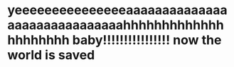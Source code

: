 # yeeeeeeeeeeeeeeeaaaaaaaaaaaaaaaaaaaaaaaaaaaaaahhhhhhhhhhhhhhhhhhhhh baby!!!!!!!!!!!!!!!! now the world is saved
